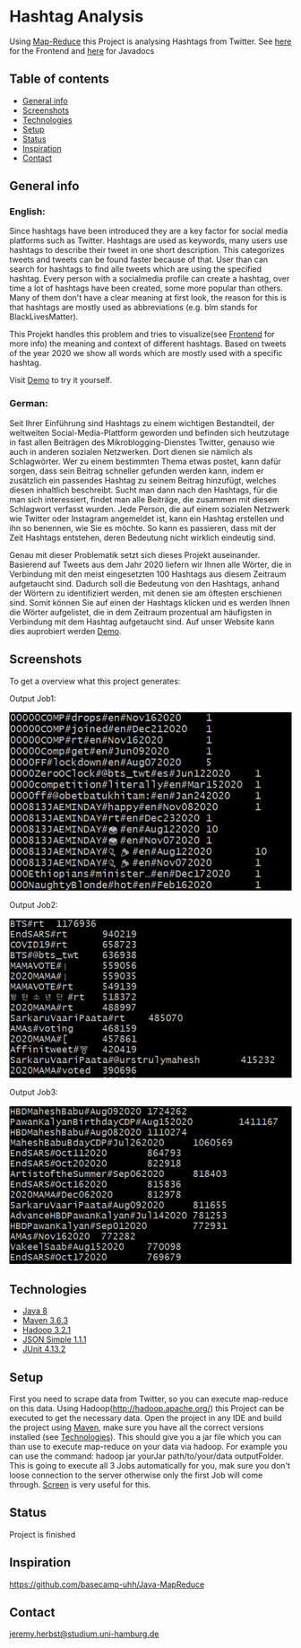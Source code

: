 # Hashtag Analysis
Using [Map-Reduce](https://en.wikipedia.org/wiki/MapReduce) this Project is analysing Hashtags from Twitter. See [here](https://github.com/Deischox/Praktikum2021) for the Frontend and [here](https://jerryy33.github.io/UHH.Praktikum2021.MapReduce/apidocs/) for Javadocs

## Table of contents
* [General info](#general-info)
* [Screenshots](#screenshots)
* [Technologies](#technologies)
* [Setup](#setup)
* [Status](#status)
* [Inspiration](#inspiration)
* [Contact](#contact)

## General info
### English:
Since hashtags have been introduced they are a key factor for social media platforms such as Twitter. Hashtags are used as keywords, many users use hashtags to describe their tweet in one short description. This categorizes tweets and tweets can be found faster because of that.
User than can search for hashtags to find alle tweets which are using the specified hashtag. Every person with a socialmedia profile can create a hashtag, over time a lot of hashtags have been created, some more popular than others. Many of them don't have a clear meaning at first look, the reason for this is that hashtags are mostly used as abbreviations (e.g. blm stands for BlackLivesMatter).

This Projekt handles this problem and tries to visualize(see [Frontend](https://github.com/Deischox/Praktikum2021) for more info) the meaning and context of different hashtags. Based on tweets of the year 2020 we show all words which are mostly used with a specific hashtag.

Visit [Demo](http://basecamp-demos.informatik.uni-hamburg.de:8080/hashtag-analyse-1/dashboard) to try it yourself.

### German:
Seit Ihrer Einführung sind Hashtags zu einem wichtigen Bestandteil, der weltweiten Social-Media-Plattform geworden und befinden sich heutzutage in fast allen Beiträgen
des Mikroblogging-Dienstes Twitter, genauso wie auch in anderen sozialen Netzwerken. Dort dienen sie nämlich als Schlagwörter. Wer zu einem bestimmten Thema etwas postet,
kann dafür sorgen, dass sein Beitrag schneller gefunden werden kann, indem er zusätzlich ein passendes Hashtag zu seinem Beitrag hinzufügt, welches diesen inhaltlich beschreibt.
Sucht man dann nach den Hashtags, für die man sich interessiert, findet man alle Beiträge, die zusammen mit diesem Schlagwort verfasst wurden.
Jede Person, die auf einem sozialen Netzwerk wie Twitter oder Instagram angemeldet ist, kann ein Hashtag erstellen und ihn so benennen, wie Sie es möchte.
So kann es passieren, dass mit der Zeit Hashtags entstehen, deren Bedeutung nicht wirklich eindeutig sind.

Genau mit dieser Problematik setzt sich dieses Projekt auseinander. Basierend auf Tweets aus dem Jahr
2020 liefern wir Ihnen alle Wörter, die in Verbindung mit den meist eingesetzten 100 Hashtags aus diesem Zeitraum aufgetaucht sind.
Dadurch soll die Bedeutung von den Hashtags, anhand der Wörtern zu identifiziert werden, mit denen sie am öftesten erschienen sind.
Somit können Sie auf einen der Hashtags klicken und es werden Ihnen die Wörter aufgelistet, die in dem Zeitraum prozentual am häufigsten in Verbindung mit dem Hashtag aufgetaucht sind.
Auf unser Website kann dies auprobiert werden [Demo](http://basecamp-demos.informatik.uni-hamburg.de:8080/hashtag-analyse-1/dashboard).

## Screenshots
To get a overview what this project generates:

Output Job1:

![Job1](./images/alleAttribute_wordcount.png)


Output Job2:

![Job2](./images/Top15_Hashtag.Wort.png)


Output Job3:

![Job3](./images/Top15_Hashtag.Datum.png)

## Technologies
* [Java 8](https://www.java.com/download/help/java8.html)
* [Maven 3.6.3](https://maven.apache.org/download.cgi)
* [Hadoop 3.2.1](https://hadoop.apache.org/docs/stable/hadoop-project-dist/hadoop-common/release/3.2.1/RELEASENOTES.3.2.1.html)
* [JSON Simple 1.1.1](https://code.google.com/archive/p/json-simple/)
* [JUnit 4.13.2](https://junit.org/junit4/)

## Setup
First you need to scrape data from Twitter, so you can execute map-reduce on this data.
Using Hadoop(http://hadoop.apache.org/) this Project can be executed to get the necessary data. Open the project in any IDE and build the project using [Maven](https://maven.apache.org/), make sure you have all the correct versions installed (see [Technologies](#technologies)). This should give you a jar file which you can than use to execute map-reduce on your data via hadoop. For example you can use the command: hadoop jar yourJar path/to/your/data outputFolder. This is going to execute all 3 Jobs automatically for you, mak sure you don't loose connection to the server otherwise only the first Job will come through. [Screen](https://wiki.ubuntuusers.de/Screen/) is very useful for this.

## Status
Project is finished

## Inspiration
https://github.com/basecamp-uhh/Java-MapReduce

## Contact
jeremy.herbst@studium.uni-hamburg.de
